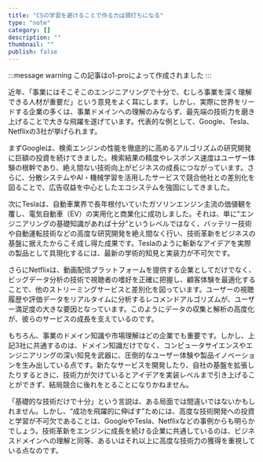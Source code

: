 ```yaml
---
title: "CSの学習を避けることで作る力は頭打ちになる"
type: "note"
category: []
description: ""
thumbnail: ""
publish: false
---
```


:::message warning
この記事はo1-proによって作成されました
:::

近年、「事業にはそこそこのエンジニアリングで十分で、むしろ事業を深く理解できる人材が重要だ」という意見をよく耳にします。しかし、実際に世界をリードする企業の多くは、事業ドメインへの理解のみならず、最先端の技術力を磨き上げることで大きな飛躍を遂げています。代表的な例として、Google、Tesla、Netflixの3社が挙げられます。

まずGoogleは、検索エンジンの性能を徹底的に高めるアルゴリズムの研究開発に巨額の投資を続けてきました。検索結果の精度やレスポンス速度はユーザー体験の根幹であり、絶え間ない技術向上がビジネスの成長につながっています。さらに、分散システムやAI・機械学習を活用したサービスで競合他社との差別化を図ることで、広告収益を中心としたエコシステムを強固にしてきました。

次にTeslaは、自動車業界で長年根付いていたガソリンエンジン主流の価値観を覆し、電気自動車（EV）の実用化と商業化に成功しました。それは、単に“エンジニアリングの基礎知識があれば十分”というレベルではなく、バッテリー技術や自動運転技術などの高度な研究開発を絶え間なく行い、技術革新をビジネスの基盤に据えたからこそ成し得た成果です。Teslaのように斬新なアイデアを実際の製品として具現化するには、最新の学術的知見と実装力が不可欠です。

さらにNetflixは、動画配信プラットフォームを提供する企業としてだけでなく、ビッグデータ分析の技術で視聴者の嗜好を正確に把握し、顧客体験を最適化することで、他のストリーミングサービスと差別化を図っています。ユーザーの視聴履歴や評価データをリアルタイムに分析するレコメンドアルゴリズムが、ユーザー満足度の大きな要因となっています。このようにデータの収集と解析の高度化が、彼らのサービスの成長を支えているのです。

もちろん、事業のドメイン知識や市場理解はどの企業でも重要です。しかし、上記3社に共通するのは、ドメイン知識だけでなく、コンピュータサイエンスやエンジニアリングの深い知見を武器に、圧倒的なユーザー体験や製品イノベーションを生み出している点です。新たなサービスを開発したり、自社の基盤を拡張したりするときに、技術力が欠けているとアイデアを実装レベルまで引き上げることができず、結局競合に後れをとることになりかねません。

「基礎的な技術だけで十分」という言説は、ある局面では間違いではないかもしれません。しかし、“成功を飛躍的に伸ばす”ためには、高度な技術開発への投資と学習が不可欠であることは、GoogleやTesla、Netflixなどの事例からも明らかでしょう。技術革新をエンジンに成長を続ける企業に共通しているのは、ビジネスドメインへの理解と同等、あるいはそれ以上に高度な技術力の獲得を重視している点なのです。
